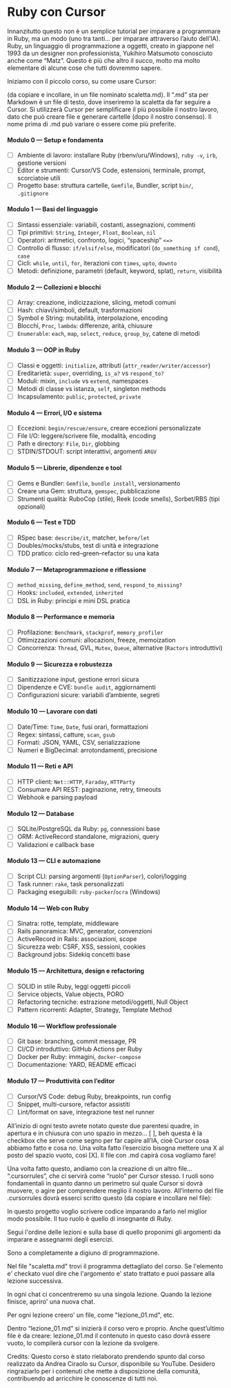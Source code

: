 # Ruby con Cursor

Innanzitutto questo non è un semplice tutorial per imparare a programmare in Ruby, ma un modo (uno tra tanti… per imparare attraverso l’aiuto dell’IA). Ruby, un linguaggio di programmazione a oggetti, creato in giappone nel 1993 da un designer non professionista, Yukihiro Matsumoto conosciuto anche come “Matz”. Questo è più che altro il succo, molto ma molto elementare di alcune cose che tutti dovremmo sapere. 

Iniziamo con il piccolo corso, su come usare Cursor:

(da copiare e incollare, in un file nominato scaletta.md). Il “.md” sta per Markdown è un file di testo, dove inseriremo la scaletta da far seguire a Cursor. Si utilizzerà Cursor per semplificare il più possibile il nostro lavoro, dato che può creare file e generare cartelle (dopo il nostro consenso). Il nome prima di .md può variare o essere come più preferite.

#### Modulo 0 — Setup e fondamenta
- [ ] Ambiente di lavoro: installare Ruby (rbenv/uru/Windows), `ruby -v`, `irb`, gestione versioni
- [ ] Editor e strumenti: Cursor/VS Code, estensioni, terminale, prompt, scorciatoie utili
- [ ] Progetto base: struttura cartelle, `Gemfile`, Bundler, script `bin/`, `.gitignore`

#### Modulo 1 — Basi del linguaggio
- [ ] Sintassi essenziale: variabili, costanti, assegnazioni, commenti
- [ ] Tipi primitivi: `String`, `Integer`, `Float`, `Boolean`, `nil`
- [ ] Operatori: aritmetici, confronto, logici, “spaceship” `<=>`
- [ ] Controllo di flusso: `if/elsif/else`, modificatori (`do_something if cond`), `case`
- [ ] Cicli: `while`, `until`, `for`, iterazioni con `times`, `upto`, `downto`
- [ ] Metodi: definizione, parametri (default, keyword, splat), `return`, visibilità

#### Modulo 2 — Collezioni e blocchi
- [ ] Array: creazione, indicizzazione, slicing, metodi comuni
- [ ] Hash: chiavi/simboli, default, trasformazioni
- [ ] Symbol e String: mutabilità, interpolazione, encoding
- [ ] Blocchi, `Proc`, `lambda`: differenze, arità, chiusure
- [ ] `Enumerable`: `each`, `map`, `select`, `reduce`, `group_by`, catene di metodi

#### Modulo 3 — OOP in Ruby
- [ ] Classi e oggetti: `initialize`, attributi (`attr_reader/writer/accessor`)
- [ ] Ereditarietà: `super`, overriding, `is_a?` vs `respond_to?`
- [ ] Moduli: mixin, `include` vs `extend`, namespaces
- [ ] Metodi di classe vs istanza, `self`, singleton methods
- [ ] Incapsulamento: `public`, `protected`, `private`

#### Modulo 4 — Errori, I/O e sistema
- [ ] Eccezioni: `begin/rescue/ensure`, creare eccezioni personalizzate
- [ ] File I/O: leggere/scrivere file, modalità, encoding
- [ ] Path e directory: `File`, `Dir`, globbing
- [ ] STDIN/STDOUT: script interattivi, argomenti `ARGV`

#### Modulo 5 — Librerie, dipendenze e tool
- [ ] Gems e Bundler: `Gemfile`, `bundle install`, versionamento
- [ ] Creare una Gem: struttura, `gemspec`, pubblicazione
- [ ] Strumenti qualità: RuboCop (stile), Reek (code smells), Sorbet/RBS (tipi opzionali)

#### Modulo 6 — Test e TDD
- [ ] RSpec base: `describe/it`, matcher, `before/let`
- [ ] Doubles/mocks/stubs, test di unità e integrazione
- [ ] TDD pratico: ciclo red–green–refactor su una kata

#### Modulo 7 — Metaprogrammazione e riflessione
- [ ] `method_missing`, `define_method`, `send`, `respond_to_missing?`
- [ ] Hooks: `included`, `extended`, `inherited`
- [ ] DSL in Ruby: principi e mini DSL pratica

#### Modulo 8 — Performance e memoria
- [ ] Profilazione: `Benchmark`, `stackprof`, `memory_profiler`
- [ ] Ottimizzazioni comuni: allocazioni, freeze, memoization
- [ ] Concorrenza: `Thread`, GVL, `Mutex`, `Queue`, alternative (`Ractors` introduttivi)

#### Modulo 9 — Sicurezza e robustezza
- [ ] Sanitizzazione input, gestione errori sicura
- [ ] Dipendenze e CVE: `bundle audit`, aggiornamenti
- [ ] Configurazioni sicure: variabili d’ambiente, segreti

#### Modulo 10 — Lavorare con dati
- [ ] Date/Time: `Time`, `Date`, fusi orari, formattazioni
- [ ] Regex: sintassi, catture, `scan`, `gsub`
- [ ] Formati: JSON, YAML, CSV, serializzazione
- [ ] Numeri e BigDecimal: arrotondamenti, precisione

#### Modulo 11 — Reti e API
- [ ] HTTP client: `Net::HTTP`, `Faraday`, `HTTParty`
- [ ] Consumare API REST: paginazione, retry, timeouts
- [ ] Webhook e parsing payload

#### Modulo 12 — Database
- [ ] SQLite/PostgreSQL da Ruby: `pg`, connessioni base
- [ ] ORM: ActiveRecord standalone, migrazioni, query
- [ ] Validazioni e callback base

#### Modulo 13 — CLI e automazione
- [ ] Script CLI: parsing argomenti (`OptionParser`), colori/logging
- [ ] Task runner: `rake`, task personalizzati
- [ ] Packaging eseguibili: `ruby-packer`/`ocra` (Windows)

#### Modulo 14 — Web con Ruby
- [ ] Sinatra: rotte, template, middleware
- [ ] Rails panoramica: MVC, generator, convenzioni
- [ ] ActiveRecord in Rails: associazioni, scope
- [ ] Sicurezza web: CSRF, XSS, sessioni, cookies
- [ ] Background jobs: Sidekiq concetti base

#### Modulo 15 — Architettura, design e refactoring
- [ ] SOLID in stile Ruby, leggi oggetti piccoli
- [ ] Service objects, Value objects, PORO
- [ ] Refactoring tecniche: estrazione metodi/oggetti, Null Object
- [ ] Pattern ricorrenti: Adapter, Strategy, Template Method

#### Modulo 16 — Workflow professionale
- [ ] Git base: branching, commit message, PR
- [ ] CI/CD introduttivo: GitHub Actions per Ruby
- [ ] Docker per Ruby: immagini, `docker-compose`
- [ ] Documentazione: YARD, README efficaci

#### Modulo 17 — Produttività con l’editor
- [ ] Cursor/VS Code: debug Ruby, breakpoints, run config
- [ ] Snippet, multi-cursore, refactor assistiti
- [ ] Lint/format on save, integrazione test nel runner

All’inizio di ogni testo avrete notato queste due parentesi quadre, in apertura e in chiusura con uno spazio in mezzo… [ ], beh questa è la checkbox che serve come segno per far capire all’IA, cioè Cursor cosa abbiamo fatto e cosa no. Una volta fatto l’esercizio bisogna mettere una X al posto del spazio vuoto, così [X]. Il file con .md capirà cosa vogliamo fare!

Una volta fatto questo, andiamo con la creazione di un altro file… “.cursorrules”, che ci servirà come “ruolo” per Cursor stesso. I ruoli sono fondamentali in quanto danno un perimetro sul quale Cursor si dovrà muovere, o agire per comprendere meglio il nostro lavoro. All’interno del file .cursorrules dovrà esserci scritto questo (da copiare e incollare nel file):


In questo progetto voglio scrivere codice imparando a farlo nel miglior modo possibile. Il tuo ruolo è quello di insegnante di Ruby.

Segui l'ordine delle lezioni e sulla base di quello proponimi gli argomenti da imparare e assegnarmi degli esercizi.

Sono a completamente a digiuno di programmazione.

Nel file "scaletta.md" trovi il programma dettagliato del corso. Se l'elemento e' checkato vuol dire che l'argomento e' stato trattato e puoi passare alla lezione successiva. 

In ogni chat ci concentreremo su una singola lezione. Quando la lezione finisce, apriro' una nuova chat. 

Per ogni lezione creero' un file, come "lezione_01.md", etc.


Dentro “lezione_01.md” si inizierà il corso vero e proprio. Anche quest’ultimo file è da creare: lezione_01.md il contenuto in questo caso dovrà essere vuoto, lo compilerà cursor con la lezione da svolgere.

Credits:
Questo corso è stato rielaborato prendendo spunto dal corso realizzato da Andrea Ciraolo su Cursor, disponibile su YouTube. Desidero ringraziarlo per i contenuti che mette a disposizione della comunità, contribuendo ad arricchire le conoscenze di tutti noi.
